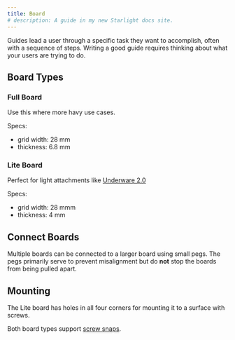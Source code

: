 ```yaml
---
title: Board
# description: A guide in my new Starlight docs site.
---
```


Guides lead a user through a specific task they want to accomplish, often with a sequence of steps.
Writing a good guide requires thinking about what your users are trying to do.

## Board Types

### Full Board

Use this where more havy use cases.

Specs:

- grid width: 28 mm
- thickness: 6.8 mm

### Lite Board

Perfect for light attachments like [Underware 2.0](https://handsonkatie.com/underware-2-0-the-made-to-measure-collection/) 

Specs:

- grid width: 28 mmm
- thickness: 4 mm

## Connect Boards

Multiple boards can be connected to a larger board using small pegs.
The pegs primarily serve to prevent misalignment but do **not** stop the boards from being pulled apart.

## Mounting

The Lite board has holes in all four corners for mounting it to a surface with screws.

Both board types support [screw snaps](../snaps).
